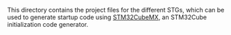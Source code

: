 This directory contains the project files for the different STGs, which can be used to generate startup code using [STM32CubeMX](https://www.st.com/en/development-tools/stm32cubemx.html), an STM32Cube initialization code generator.